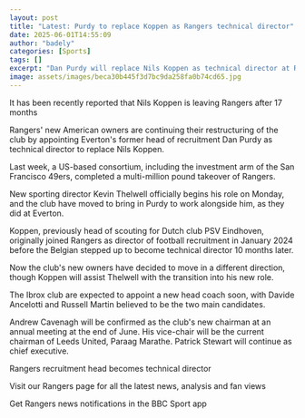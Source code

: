 ```yaml
---
layout: post
title: "Latest: Purdy to replace Koppen as Rangers technical director"
date: 2025-06-01T14:55:09
author: "badely"
categories: [Sports]
tags: []
excerpt: "Dan Purdy will replace Nils Koppen as technical director at Rangers, as the club's new owners begin to make changes at Ibrox."
image: assets/images/beca30b445f3d7bc9da258fa0b74cd65.jpg
---
```


It has been recently reported that Nils Koppen is leaving Rangers after 17 months

Rangers' new American owners are continuing their restructuring of the club by appointing Everton's former head of recruitment Dan Purdy as technical director to replace Nils Koppen.

Last week, a US-based consortium, including the investment arm of the San Francisco 49ers, completed a multi-million pound takeover of Rangers.

New sporting director Kevin Thelwell officially begins his role on Monday, and the club have moved to bring in Purdy to work alongside him, as they did at Everton.

Koppen, previously head of scouting for Dutch club PSV Eindhoven, originally joined Rangers as director of football recruitment in January 2024 before the Belgian stepped up to become technical director 10 months later. 

Now the club's new owners have decided to move in a different direction, though Koppen will assist Thelwell with the transition into his new role.

The Ibrox club are expected to appoint a new head coach soon, with Davide Ancelotti and Russell Martin believed to be the two main candidates.

Andrew Cavenagh will be confirmed as the club's new chairman at an annual meeting at the end of June. His vice-chair will be the current chairman of Leeds United, Paraag Marathe. Patrick Stewart will continue as chief executive.

Rangers recruitment head becomes technical director

Visit our Rangers page for all the latest news, analysis and fan views

Get Rangers news notifications in the BBC Sport app

